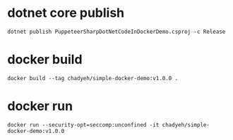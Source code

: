 # dotnet core publish

```
dotnet publish PuppeteerSharpDotNetCodeInDockerDemo.csproj -c Release
```



# docker build

```
docker build --tag chadyeh/simple-docker-demo:v1.0.0 .
```



# docker run

```
docker run --security-opt=seccomp:unconfined -it chadyeh/simple-docker-demo:v1.0.0
```